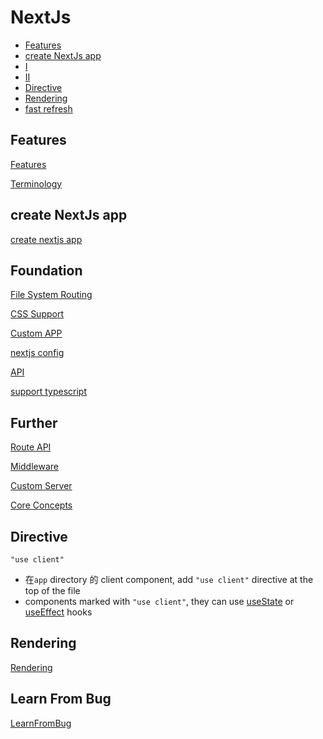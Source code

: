 # NextJs

- [Features](#features)
- [create NextJs app](#create-nextjs-app)
- [I](#i)
- [II](#ii)
- [Directive](#directive)
- [Rendering](#rendering)
- [fast refresh](#fast-refresh)

## Features

[Features](nextjs-features.md)

[Terminology](nextjs-terminology.md)

## create NextJs app

[create nextjs app](nextjs-create-nextjs-app.md)



## Foundation

[File System Routing](nextjs-file-system-routing.md)

[CSS Support](nextjs-css-support.md)

[Custom APP](nextjs-custom-app.md)

[nextjs config](nextjs-config.md)

[API](nextjs-api.md)

[support typescript](nextjs-typescript.md)

## Further

[Route API](nextjs-routes-api.md)

[Middleware](nextjs-middleware.md)

[Custom Server](nextjs-custom-server.md)

[Core Concepts](nextjs-core-concepts.md)

## Directive

`"use client"`

- 在`app` directory 的 client component, add `"use client"` directive at the top of the file
- components marked with `"use client"`, they can use [useState]() or [useEffect]() hooks

## Rendering

[Rendering](nextjs-rendering.md)

## Learn From Bug

[LearnFromBug](nextjs-learn-from-bug.md)

